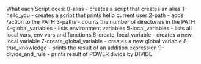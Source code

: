 What each Script does:
0-alias - creates a script that creates an alias
1-hello_you - creates a script that prints hello current user
2-path - adds /action to the PATH
3-paths - counts the number of directories in the PATH
4-global_variables -  lists environment variables
5-local_variables - lists all local vars, env vars and functions
6-create_local_variable - creates a new local variable
7-create_global_variable - creates a new global variable
8-true_knowledge - prints the result of an addition expression
9-divide_and_rule - prints result of POWER divide by DIVIDE
